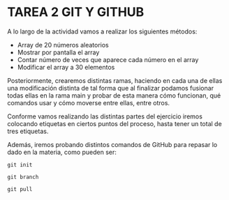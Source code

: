 # TAREA 2 GIT Y GITHUB

A lo largo de la actividad vamos a realizar los siguientes métodos:
- Array de 20 números aleatorios
- Mostrar por pantalla el array
- Contar número de veces que aparece cada número en el array
- Modificar el array a 30 elementos

Posteriormente, crearemos distintas ramas, haciendo en cada una de ellas una modificación distinta
de tal forma que al finalizar podamos fusionar todas ellas en la rama main y probar de esta manera 
cómo funcionan, qué comandos usar y cómo moverse entre ellas, entre otros.

Conforme vamos realizando las distintas partes del ejercicio iremos colocando etiquetas en ciertos puntos
del proceso, hasta tener un total de tres etiquetas.



Además, iremos probando distintos comandos de GitHub para repasar lo dado en la materia, como pueden ser:
```
git init
```

```
git branch
```

```
git pull
```
